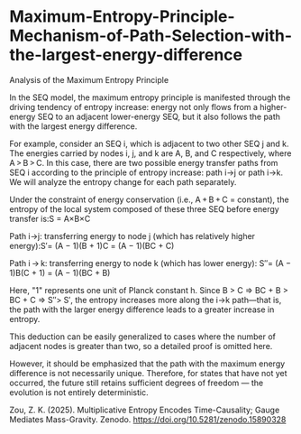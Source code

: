 # Maximum-Entropy-Principle-Mechanism-of-Path-Selection-with-the-largest-energy-difference

Analysis of the Maximum Entropy Principle


In the SEQ model, the maximum entropy principle is manifested through the driving tendency of entropy increase: energy not only flows from a higher-energy SEQ to an adjacent lower-energy SEQ, but it also follows the path with the largest energy difference.

For example, consider an SEQ i, which is adjacent to two other SEQ j and k. The energies carried by nodes i, j, and k are A, B, and C respectively, where A > B > C. In this case, there are two possible energy transfer paths from SEQ i according to the principle of entropy increase: path i→j or path i→k. We will analyze the entropy change for each path separately.

Under the constraint of energy conservation (i.e., A + B + C = constant), the entropy of the local system composed of these three SEQ before energy transfer is:S = A×B×C 

Path i→j: transferring energy to node j (which has relatively higher energy):S′= (A − 1)(B + 1)C = (A − 1)(BC + C)

Path i → k: transferring energy to node k (which has lower energy): S″= (A − 1)B(C + 1) = (A − 1)(BC + B)

Here, "1" represents one unit of Planck constant h. Since B > C ⇒ BC + B > BC + C ⇒ S″> S′, the entropy increases more along the i→k path—that is, the path with the larger energy difference leads to a greater increase in entropy.

This deduction can be easily generalized to cases where the number of adjacent nodes is greater than two, so a detailed proof is omitted here.

However, it should be emphasized that the path with the maximum energy difference is not necessarily unique. Therefore, for states that have not yet occurred, the future still retains sufficient degrees of freedom — the evolution is not entirely deterministic.

Zou, Z. K. (2025). Multiplicative Entropy Encodes Time-Causality; Gauge Mediates Mass-Gravity. Zenodo. https://doi.org/10.5281/zenodo.15890328
